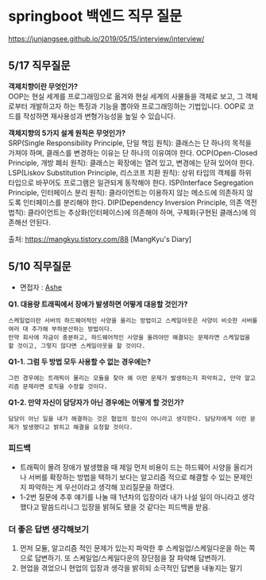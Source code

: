 # springboot 백엔드 직무 질문
https://junjangsee.github.io/2019/05/15/interview/interview/

## 5/17 직무질문
**객제치향이란 무엇인가?**   
OOP는 현실 세계를 프로그래밍으로 옮겨와 현실 세계의 사물들을 객체로 보고, 그 객체로부터 개발하고자 하는 특징과 기능을 뽑아와 프로그래밍하는 기법입니다. OOP로 코드를 작성하면 재사용성과 변형가능성을 높일 수 있습니다.

**객체지향의 5가지 설계 원칙은 무엇인가?**   
SRP(Single Responsibility Principle, 단일 책임 원칙): 클래스는 단 하나의 목적을 가져야 하며, 클래스를 변경하는 이유는 단 하나의 이유여야 한다.
OCP(Open-Closed Principle, 개방 폐쇠 원칙): 클래스는 확장에는 열려 있고, 변경에는 닫혀 있어야 한다.
LSP(Liskov Substitution Principle, 리스코프 치환 원칙): 상위 타입의 객체를 하위 타입으로 바꾸어도 프로그램은 일관되게 동작해야 한다.
ISP(Interface Segregation Principle, 인터페이스 분리 원칙): 클라이언트는 이용하지 않는 메소드에 의존하지 않도록 인터페이스를 분리해야 한다.
DIP(Dependency Inversion Principle, 의존 역전 법칙): 클라이언트는 추상화(인터페이스)에 의존해야 하며, 구체화(구현된 클래스)에 의존해선 안된다.


출처: https://mangkyu.tistory.com/88 [MangKyu's Diary]

 ## 5/10 직무질문
- 면접자 : [Ashe](https://github.com/victoryAshe)
 
**Q1.  대용량 트래픽에서 장애가 발생하면 어떻게 대응할 것인가?**
```
스케일업이란 서버의 하드웨어적인 사양을 올리는 방법이고 스케일아웃은 사양이 비슷한 서버를 여러 대 추가해 부하분산하는 방법이다.
만약 회사에 자금이 충분하고, 하드웨어적인 사양을 올려야만 해결되는 문제라면 스케일업을 할 것이고, 그렇지 않다면 스케일아웃을 할 것이다.
```
**Q1-1. 그럼 두 방법 모두 사용할 수 없는 경우에는?**
```
그런 경우에는 트래픽이 몰리는 모듈을 찾아 왜 이런 문제가 발생하는지 파악하고, 만약 알고리즘 문제라면 로직을 수정할 것이다.
```
**Q1-2. 만약 자신이 담당자가 아닌 경우에는 어떻게 할 것인가?**
```
담당이 아닌 일을 내가 해결하는 것은 협업의 정신이 아니라고 생각한다. 담당자에게 이런 문제가 발생했다고 밝히고 해결을 요청할 것이다.
```
### 피드백
- 트래픽이 몰려 장애가 발생했을 때 제일 먼저 비용이 드는 하드웨어 사양을 올리거나 서버를 확장하는 방법을 택하기 보다는 알고리즘 적으로 해결할 수 있는 문제인지 파악하는 게 우선이라고 생각해 꼬리질문을 하였다.
- 1-2번 질문에 추후 얘기를 나눌 때 1년차의 입장이라 내가 나설 일이 아니라고 생각했다고 말씀드리니그 입장을 밝혀도 됐을 것 같다는 피드백을 받음.

### 더 좋은 답변 생각해보기
1. 먼저 모듈, 알고리즘 적인 문제가 있는지 파악한 후 스케일업/스케일다운을 하는 쪽으로 답변하기. 또 스케일업/스케일다운의 장단점을 잘 파악해 답변하기.
2. 현업을 겪었으니 현업의 입장과 생각을 밝히되 소극적인 답변을 내놓지는 말기
